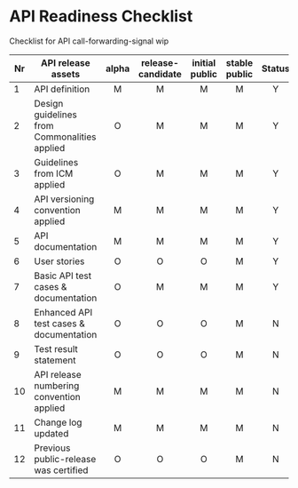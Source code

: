 

# API Readiness Checklist

Checklist for API call-forwarding-signal wip


| Nr | API release assets  | alpha | release-candidate |  initial<br>public | stable<br> public | Status | Reference information |
|----|----------------------------------------------|:-----:|:-----------------:|:-------:|:------:|:----:|:----|
|  1 | API definition                               |   M   |         M         |    M    |    M   |   Y  | [link](/code/API_definitions/energy_footprint_notification.yaml) |
|  2 | Design guidelines from Commonalities applied |   O   |         M         |    M    |    M   |   Y  | [r2.3](https://github.com/camaraproject/Commonalities/releases/tag/r2.3) |
|  3 | Guidelines from ICM applied                  |   O   |         M         |    M    |    M   |   Y  | [r2.3](https://github.com/camaraproject/IdentityAndConsentManagement/releases/tag/r2.3) |
|  4 | API versioning convention applied            |   M   |         M         |    M    |    M   |   Y  | wip |
|  5 | API documentation                            |   M   |         M         |    M    |    M   |   Y  | inline in YAML |
|  6 | User stories                                 |   O   |         O         |    O    |    M   |   Y  | [link](/documentation/API_documentation/EFN_UserStory_UseCase_1.md) |
|  7 | Basic API test cases & documentation         |   O   |         M         |    M    |    M   |   Y  | [Test-EC](https://github.com/FabrizioMoggio/EnergyFootprintNotification/blob/R-Checklist/code/Test_definitions/energy-footprint-notification-overall-energy-consumption.feature), [Test-CF](https://github.com/camaraproject/EnergyFootprintNotification/blob/main/code/Test_definitions/energy-footprint-notification-overall-carbon-footprint.feature) |
|  8 | Enhanced API test cases & documentation      |   O   |         O         |    O    |    M   |   N  |  |
|  9 | Test result statement                        |   O   |         O         |    O    |    M   |   N  |      |
| 10 | API release numbering convention applied     |   M   |         M         |    M    |    M   |   N  |  |
| 11 | Change log updated                           |   M   |         M         |    M    |    M   |   N  |  |
| 12 | Previous public-release was certified        |   O   |         O         |    O    |    M   |   N  |      |
